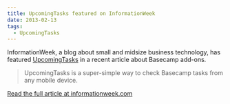 ```yaml
---
title: UpcomingTasks featured on InformationWeek
date: 2013-02-13
tags:
  - UpcomingTasks
---
```


InformationWeek, a blog about small and midsize business technology, has featured [UpcomingTasks](/brendan/posts/farewell-upcomingtasks) in a recent article about Basecamp add-ons.

> UpcomingTasks is a super-simple way to check Basecamp tasks from any mobile device.

[Read the full article at informationweek.com](http://www.informationweek.com/smb/network/7-great-add-ons-for-basecamp/240145422)